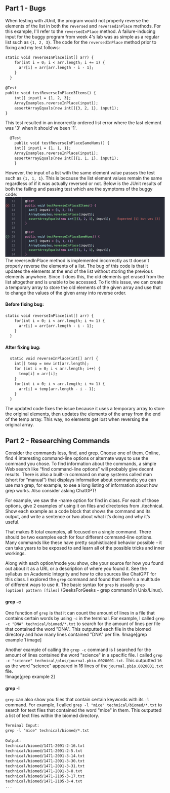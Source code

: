 ## Part 1 - Bugs
When testing with JUnit, the program would not properly reverse the elements of the list in both the `reversed` and `reversedInPlace` methods. For this example, I'll refer to the `reversedInPlace` method. A failure-inducing input for the buggy program from week 4's lab was as simple as a regular list such as `{1, 2, 3}`. The code for the `reversedInPlace` method prior to fixing and my test follows:  
```
static void reverseInPlace(int[] arr) {
    for(int i = 0; i < arr.length; i += 1) {
      arr[i] = arr[arr.length - i - 1];
    }
  }

@Test 
public void testReverseInPlace3Items() {
    int[] input1 = {1, 2, 3};
    ArrayExamples.reverseInPlace(input1);
    assertArrayEquals(new int[]{3, 2, 1}, input1);
}
```
This test resulted in an incorrectly ordered list error where the last element was '3' when it should've been '1'.  

```
  @Test 
	public void testReverseInPlaceSameNums() {
    int[] input1 = {1, 1, 1};
    ArrayExamples.reverseInPlace(input1);
    assertArrayEquals(new int[]{1, 1, 1}, input1);
	}
```  
However, the input of a list with the same element value passes the test such as `{1, 1, 1}`. This is because the list element values remain the same regardless of if it was actually reversed or not. Below is the JUnit results of both the failing and passing test which are the symptoms of the buggy code:  
![Image](lab3_JUnit_test.png)  
The reversedInPlace method is implemented incorrectly as tt doesn't properly reverse the elements of a list. The bug of this code is that it updates the elements at the end of the list without storing the previous elements anywhere. Since it does this, the old elements get erased from the list altogether and is unable to be accessed. To fix this issue, we can create a temporary array to store the old elements of the given array and use that to change the values of the given array into reverse order.  
  
#### Before fixing bug:  
```
static void reverseInPlace(int[] arr) {
    for(int i = 0; i < arr.length; i += 1) {
      arr[i] = arr[arr.length - i - 1];
    }
  }
```  
#### After fixing bug:  
```
  static void reverseInPlace(int[] arr) {
    int[] temp = new int[arr.length];
    for (int i = 0; i < arr.length; i++) {
      temp[i] = arr[i];
    }
    for(int i = 0; i < arr.length; i += 1) {
      arr[i] = temp[arr.length - i - 1];
    }
  }
```  
The updated code fixes the issue because it uses a temporary array to store the original elements, then updates the elements of the array from the end of the temp array. This way, no elements get lost when reversing the original array.   

## Part 2 - Researching Commands
Consider the commands less, find, and grep. Choose one of them. Online, find 4 interesting command-line options or alternate ways to use the command you chose. To find information about the commands, a simple Web search like “find command-line options” will probably give decent results. There is also a built-in command on many systems called man (short for “manual”) that displays information about commands; you can use man grep, for example, to see a long listing of information about how grep works. Also consider asking ChatGPT!

For example, we saw the -name option for find in class. For each of those options, give 2 examples of using it on files and directories from ./technical. Show each example as a code block that shows the command and its output, and write a sentence or two about what it’s doing and why it’s useful.

That makes 8 total examples, all focused on a single command. There should be two examples each for four different command-line options. Many commands like these have pretty sophisticated behavior possible – it can take years to be exposed to and learn all of the possible tricks and inner workings.

Along with each option/mode you show, cite your source for how you found out about it as a URL or a description of where you found it. See the syllabus on Academic Integrity and how to cite sources like ChatGPT for this class.
I explored the `grep` command and found that there's a multitude of different ways to use it. The basic syntax for `grep` is usually `grep [option] pattern [files]` (GeeksForGeeks - grep command in Unix/Linux).  
#### grep -c
One function of `grep` is that it can count the amount of lines in a file that contains certain words by using `-c` in the terminal. For example, I called `grep -c "DNA" technical/biomed/*.txt` to search for the amount of lines per file that contained the word "DNA". This outputted each file in the biomed directory and how many lines contained "DNA" per file.
!Image[grep example 1 image]  

Another example of calling the `grep -c` command is I searched for the amount of lines contained the word "science" in a specific file. I called `grep -c "science" technical/plos/journal.pbio.0020001.txt`. This outputted `16` as the word "science" appeared in 16 lines of the `journal.pbio.0020001.txt` file.  
!Image[grep example 2]  

#### grep -l  
`grep` can also show you files that contain certain keywords with its `-l` command. For example, I called `grep -l "mice" technical/biomed/*.txt` to search for text files that contained the word "mice" in them. This outputted a list of text files within the biomed directory.
```
Terminal Input:
grep -l "mice" technical/biomed/*.txt  
  
Output:  
technical/biomed/1471-2091-2-16.txt
technical/biomed/1471-2091-2-5.txt
technical/biomed/1471-2091-3-14.txt
technical/biomed/1471-2091-3-30.txt
technical/biomed/1471-2091-3-31.txt
technical/biomed/1471-2091-3-8.txt
technical/biomed/1471-2105-3-17.txt
technical/biomed/1471-2105-3-4.txt
...
```
